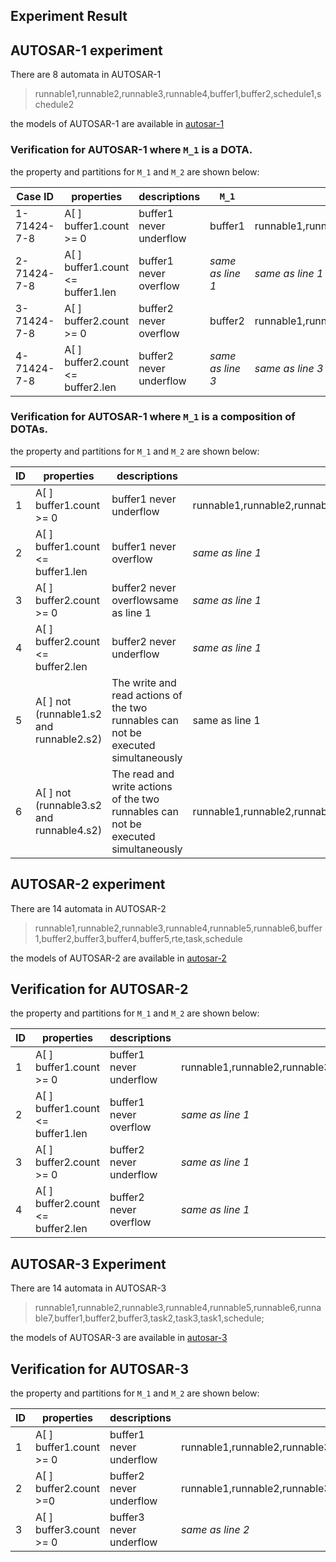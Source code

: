 ## Experiment Result

## AUTOSAR-1 experiment
There are 8 automata in AUTOSAR-1

> runnable1,runnable2,runnable3,runnable4,buffer1,buffer2,schedule1,schedule2

the models of AUTOSAR-1 are available in  [autosar-1](https://github.com/suuuyu/verification/blob/main/src/main/resources/verification/autosar_ex2-source.xml)

### Verification for AUTOSAR-1 where `M_1` is a DOTA.

the property and partitions for `M_1` and `M_2` are shown below:

| Case ID   | properties                        | descriptions            | `M_1`            | `M_2`                                                        |
| ---- | --------------------------------- | ----------------------- | ---------------- | ------------------------------------------------------------ |
| 1-71424-7-8    | A[ ] buffer1.count >= 0           | buffer1 never underflow | buffer1          | runnable1,runnable2,runnable3,runnable4,buffer2,schedule1,schedule2 |
| 2-71424-7-8    | A[ ] buffer1.count <= buffer1.len | buffer1 never overflow  | *same as line 1* | *same as line 1*                                             |
| 3-71424-7-8    | A[ ] buffer2.count >= 0           | buffer2 never overflow  | buffer2          | runnable1,runnable2,runnable3,runnable4,buffer2,schedule1,schedule2 |
| 4-71424-7-8    | A[ ] buffer2.count <= buffer2.len | buffer2 never underflow | *same as line 3* | *same as line 3*                                             |

### Verification for AUTOSAR-1 where `M_1` is a composition of DOTAs.

the property and partitions for `M_1` and `M_2` are shown below:

| ID   | properties                               | descriptions               | `M_1`                                                             | `M_2`                |
| ---- | ---------------------------------------- | ------------------------------------------------------------------------------------------------  |-------------------------------------------------------------------| ------------------------|
| 1    | A[ ] buffer1.count >= 0                  | buffer1 never underflow                                      | runnable1,runnable2,runnable3,runnable4,buffer1,buffer2,schedule2 | schedule1 |
| 2    | A[ ] buffer1.count <= buffer1.len        | buffer1 never overflow                                       | *same as line 1*                                                  | *same as line 1*                                             |
| 3    | A[ ] buffer2.count >= 0                  | buffer2 never overflowsame as line 1                         | *same as line 1*                                                  | same as line 1 |
| 4    | A[ ] buffer2.count <= buffer2.len        | buffer2 never underflow                                      | *same as line 1*                                                  | *same as line 3*                                             |
| 5    | A[ ] not (runnable1.s2 and runnable2.s2) | The write and read actions of the two runnables can not be executed simultaneously | same as line 1                                                    | same as line 1 |
| 6    | A[ ] not (runnable3.s2 and runnable4.s2) | The read and write actions of the two runnables can not be executed simultaneously | runnable1,runnable2,runnable3,runnable4,buffer1,buffer2,schedule1 | schedule2 |

## AUTOSAR-2 experiment

There are 14 automata in AUTOSAR-2

> runnable1,runnable2,runnable3,runnable4,runnable5,runnable6,buffer1,buffer2,buffer3,buffer4,buffer5,rte,task,schedule

the models of AUTOSAR-2 are available in  [autosar-2](https://github.com/suuuyu/verification/blob/main/src/main/resources/verification/autosar_ex3-source.xml)

## Verification for AUTOSAR-2 

the property and partitions for `M_1` and `M_2` are shown below:

| ID   | properties                        | descriptions            | `M_1`                                                        | `M_2`            |
| ---- | --------------------------------- | ----------------------- | ------------------------------------------------------------ | ---------------- |
| 1    | A[ ] buffer1.count >= 0           | buffer1 never underflow | runnable1,runnable2,runnable3,runnable4,runnable5,runnable6,buffer1,buffer2,buffer3,buffer4,buffer5,rte,task | schedule         |
| 2    | A[ ] buffer1.count <= buffer1.len | buffer1 never overflow  | *same as line 1*                                             | *same as line 1* |
| 3    | A[ ] buffer2.count >= 0           | buffer2 never underflow | *same as line 1*                                             | *same as line 1* |
| 4    | A[ ] buffer2.count <= buffer2.len | buffer2 never overflow  | *same as line 1*                                             | *same as line 1* |

## AUTOSAR-3 Experiment

There are 14 automata in AUTOSAR-3

> runnable1,runnable2,runnable3,runnable4,runnable5,runnable6,runnable7,buffer1,buffer2,buffer3,task2,task3,task1,schedule;

the models of AUTOSAR-3 are available in  [autosar-3](https://github.com/suuuyu/verification/blob/main/src/main/resources/verification/autosar_ex4-origin.xml)

## Verification for AUTOSAR-3 

the property and partitions for `M_1` and `M_2` are shown below:

| ID   | properties              | descriptions            | `M_1`                                                        | `M_2`            |
| ---- | ----------------------- | ----------------------- | ------------------------------------------------------------ | ---------------- |
| 1    | A[ ] buffer1.count >= 0 | buffer1 never underflow | runnable1,runnable2,runnable3,runnable4,runnable5,runnable6,runnable7,buffer1,buffer2,buffer3,task1,task3 | schedule,task2   |
| 2    | A[ ] buffer2.count >=0  | buffer2 never underflow | runnable1,runnable2,runnable3,runnable4,runnable5,runnable6,runnable7,buffer1,buffer2,buffer3,task2,task3 | schedule,task1   |
| 3    | A[ ] buffer3.count >= 0 | buffer3 never underflow | *same as line 2*                                             | *same as line 2* |
